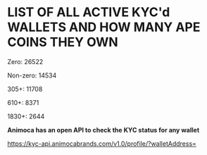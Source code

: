 # LIST OF ALL ACTIVE KYC'd WALLETS AND HOW MANY APE COINS THEY OWN

Zero: 26522

Non-zero: 14534

305+: 11708

610+: 8371

1830+: 2644

**Animoca has an open API to check the KYC status for any wallet**

https://kyc-api.animocabrands.com/v1.0/profile/?walletAddress=
